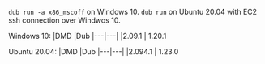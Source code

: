 `dub run -a x86_mscoff` on Windows 10.
`dub run` on Ubuntu 20.04 with EC2 ssh connection over Windwos 10.

Windows 10:
|DMD 	|Dub 
|---|---|
|2.09.1 	| 1.20.1  

Ubuntu 20.04:
|DMD 	|Dub 
|---|---|
|2.094.1 	| 1.23.0  